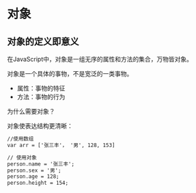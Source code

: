 # 对象

## 对象的定义即意义

在JavaScript中，对象是一组无序的属性和方法的集合，万物皆对象。

对象是一个具体的事物，不是宽泛的一类事物。

- 属性：事物的特征
- 方法：事物的行为

为什么需要对象？

对象使表达结构更清晰：

```html
//使用数组
var arr = ['张三丰'， '男', 128, 153]

// 使用对象
person.name = '张三丰';
person.sex = '男';
person.age = 128;
person.height = 154;
```


